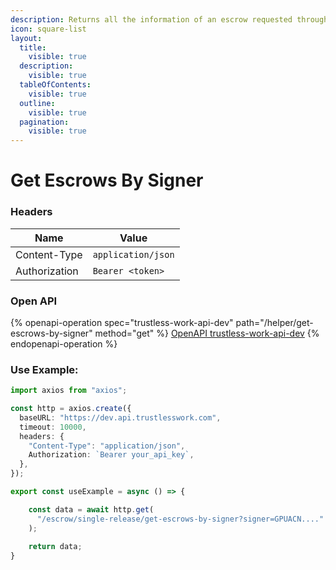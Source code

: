 ```yaml
---
description: Returns all the information of an escrow requested through the signer.
icon: square-list
layout:
  title:
    visible: true
  description:
    visible: true
  tableOfContents:
    visible: true
  outline:
    visible: true
  pagination:
    visible: true
---
```


# Get Escrows By Signer

### **Headers**

| Name          | Value              |
| ------------- | ------------------ |
| Content-Type  | `application/json` |
| Authorization | `Bearer <token>`   |

### Open API

{% openapi-operation spec="trustless-work-api-dev" path="/helper/get-escrows-by-signer" method="get" %}
[OpenAPI trustless-work-api-dev](https://dev.api.trustlesswork.com/api-yaml)
{% endopenapi-operation %}

### Use Example:

```typescript
import axios from "axios";

const http = axios.create({
  baseURL: "https://dev.api.trustlesswork.com",
  timeout: 10000,
  headers: {
    "Content-Type": "application/json",
    Authorization: `Bearer your_api_key`,
  },
});

export const useExample = async () => {

    const data = await http.get(
      "/escrow/single-release/get-escrows-by-signer?signer=GPUACN...." 👈🏼 // All required parameters are passed at the query level.
    ); 
  
    return data;
}
```
